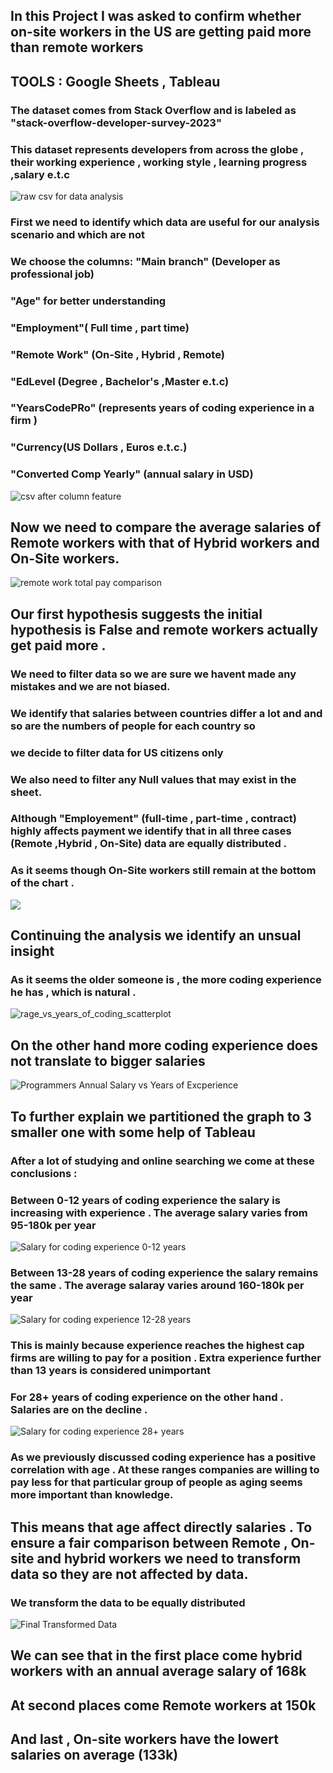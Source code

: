 ## In this Project I was asked to confirm whether on-site workers in the US are getting paid more than remote workers
## TOOLS : Google Sheets , Tableau
### The dataset comes from Stack Overflow and is labeled as "stack-overflow-developer-survey-2023"
### This dataset represents developers from across the globe , their working experience , working style , learning progress  ,salary e.t.c

![raw csv for data analysis](raw_table.png)

### First we need to identify which  data are useful for our analysis scenario and which are not





### We choose the columns:   "Main branch" (Developer as professional job)

### "Age" for better understanding 

### "Employment"( Full time , part time)

### "Remote Work" (On-Site , Hybrid , Remote)

### "EdLevel (Degree , Bachelor's ,Master e.t.c)

### "YearsCodePRo" (represents years of coding experience in a firm )

### "Currency(US Dollars , Euros e.t.c.)

### "Converted Comp Yearly" (annual salary in USD)


![csv after column feature](dataset_after_column_feature.png)

## Now we need to compare the average salaries of Remote workers  with that of Hybrid workers and On-Site workers.

![remote work total pay comparison](remote_work-total_pay.png)



## Our first hypothesis suggests the initial hypothesis is False and remote workers actually get paid more .
### We need to filter data so we are sure we havent made any mistakes and we are not biased. 

### We identify that salaries between countries differ a lot and and so are the numbers of people for each country  so

### we decide to filter data for US citizens only

### We also need to filter any  Null values that may exist in the sheet. 

### Although "Employement" (full-time , part-time , contract) highly affects  payment we identify that in all three cases (Remote ,Hybrid , On-Site) data are equally distributed .

### As it seems though  On-Site workers still remain at the bottom of the chart .

<div style="display: flex;">
  <img src="an_rev_us_prog_chart.png" style="width: 49% height: auto;;" />
</div>


## Continuing the analysis we identify an unsual insight 
### As it seems the older someone is , the more coding experience he has , which is natural . 

![rage_vs_years_of_coding_scatterplot](age_vs_years_of_coding_scatterplot.png)

## On the other hand more coding experience does not translate to bigger salaries

![Programmers Annual Salary vs Years of Excperience](programmers_annual_salary.png)

## To further explain we partitioned the graph to 3 smaller one with some help of Tableau



### After a lot of studying and online searching we come at these conclusions :

### Between 0-12 years of coding experience the salary is increasing with experience . The average salary varies from 95-180k per year
![Salary for coding experience 0-12 years](sal_exp1.png)


### Between 13-28 years of coding experience the salary remains the same . The average salaray varies around 160-180k per year
![Salary for coding experience 12-28 years](sal_exp2.png)

### This is mainly because experience reaches the highest cap firms are willing to pay for a position . Extra experience further than 13 years is considered unimportant

### For 28+ years of coding experience on the other hand . Salaries are on the decline .
![Salary for coding experience 28+ years](sal_exp3.png)

### As we previously discussed coding experience has a positive correlation with age . At these ranges companies are willing to pay less for that particular group of people as aging seems more important than knowledge.

## This means that age affect directly salaries . To ensure a fair comparison between Remote , On-site and hybrid workers we need to transform data so they are not affected by data. 

### We transform the data to be equally distributed 

![Final Transformed Data](Final_Transformed_Salaries.png)

## We can see that in the first place come hybrid workers with an annual average salary of 168k
## At second places come Remote workers at 150k
## And last , On-site workers have the lowert salaries on average (133k)

